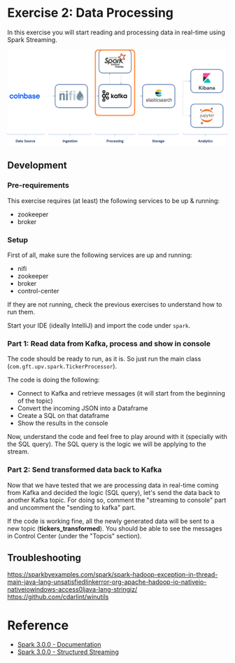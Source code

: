 # Exercise 2: Data Processing

In this exercise you will start reading and processing data in real-time using Spark Streaming.

![Exercise architecture](../img/architecture_exercise2.png)

## Development

### Pre-requirements

This exercise requires (at least) the following services to be up & running:

* zookeeper
* broker

### Setup

First of all, make sure the following services are up and running:

* nifi
* zookeeper
* broker
* control-center

If they are not running, check the previous exercises to understand how to run them.

Start your IDE (ideally IntelliJ) and import the code under `spark`.

### Part 1: Read data from Kafka, process and show in console

The code should be ready to run, as it is. So just run the main class (`com.gft.upv.spark.TickerProcessor`).

The code is doing the following:

* Connect to Kafka and retrieve messages (it will start from the beginning of the topic)
* Convert the incoming JSON into a Dataframe
* Create a SQL on that dataframe
* Show the results in the console

Now, understand the code and feel free to play around with it (specially with the SQL query). The SQL query is the logic we will be applying to the stream.

### Part 2: Send transformed data back to Kafka

Now that we have tested that we are processing data in real-time coming from Kafka and decided the logic (SQL query), let's send the data back to another Kafka topic. For doing so, comment the "streaming to console" part and uncomment the "sending to kafka" part.

If the code is working fine, all the newly generated data will be sent to a new topic (**tickers_transformed**). You should be able to see the messages in Control Center (under the "Topcis" section).

## Troubleshooting

https://sparkbyexamples.com/spark/spark-hadoop-exception-in-thread-main-java-lang-unsatisfiedlinkerror-org-apache-hadoop-io-nativeio-nativeiowindows-access0ljava-lang-stringiz/
https://github.com/cdarlint/winutils

# Reference

* [Spark 3.0.0 - Documentation](https://spark.apache.org/docs/3.0.0/)
* [Spark 3.0.0 - Structured Streaming](https://spark.apache.org/docs/3.0.0/structured-streaming-programming-guide.html)